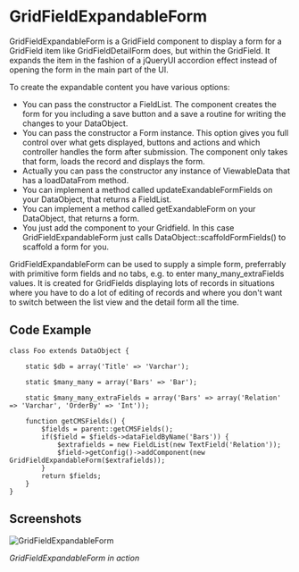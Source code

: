 # GridFieldExpandableForm

GridFieldExpandableForm is a GridField component to display a form for a GridField item like GridFieldDetailForm does, but within the GridField. It expands the item in the fashion of a jQueryUI accordion effect instead of opening the form in the main part of the UI.

To create the expandable content you have various options:

- You can pass the constructor a FieldList. The component creates the form for you including a save button and a save a routine for writing the changes to your DataObject.
- You can pass the constructor a Form instance. This option gives you full control over what gets displayed, buttons and actions and which controller handles the form after submission. The component only takes that form, loads the record and displays the form.
- Actually you can pass the constructor any instance of ViewableData that has a loadDataFrom method.
- You can implement a method called updateExandableFormFields on your DataObject, that returns a FieldList.
- You can implement a method called getExandableForm on your DataObject, that returns a form.
- You just add the component to your Gridfield. In this case GridFieldExpandableForm just calls DataObject::scaffoldFormFields() to scaffold a form for you.

GridFieldExpandableForm can be used to supply a simple form, preferrably with primitive form fields and no tabs, e.g. to enter many_many_extraFields values. It is created for GridFields displaying lots of records in situations where you have to do a lot of editing of records and where you don't want to switch between the list view and the detail form all the time.

## Code Example

	class Foo extends DataObject {

		static $db = array('Title' => 'Varchar');

		static $many_many = array('Bars' => 'Bar');

		static $many_many_extraFields = array('Bars' => array('Relation' => 'Varchar', 'OrderBy' => 'Int'));

		function getCMSFields() {
			$fields = parent::getCMSFields();
			if($field = $fields->dataFieldByName('Bars')) {
				$extrafields = new FieldList(new TextField('Relation'));
				$field->getConfig()->addComponent(new GridFieldExpandableForm($extrafields));
			}
			return $fields;
		}
	}

## Screenshots

![GridFieldExpandableForm](https://raw.github.com/smindel/silverstripe-GridFieldAddOns/master/docs/en/_images/GridFieldExpandableForm1.png)

*GridFieldExpandableForm in action*
